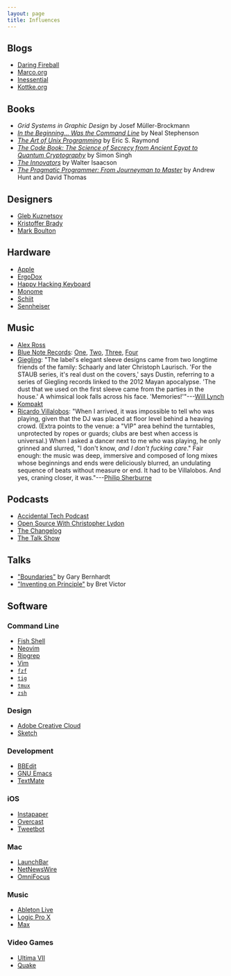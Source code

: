 ```yaml
---
layout: page
title: Influences
---
```


## Blogs

* [Daring Fireball](https://daringfireball.net/)
* [Marco.org](https://marco.org/)
* [Inessential](http://inessential.com/)
* [Kottke.org](https://www.kottke.org)

## Books

* *Grid Systems in Graphic Design* by Josef Müller-Brockmann
* [*In the Beginning... Was the Command Line*](https://en.wikipedia.org/wiki/In_the_Beginning..._Was_the_Command_Line) by Neal Stephenson
* [*The Art of Unix Programming*](https://en.wikipedia.org/wiki/The_Art_of_Unix_Programming) by Eric S. Raymond
* [*The Code Book: The Science of Secrecy from Ancient Egypt to Quantum Cryptography*](https://en.wikipedia.org/wiki/The_Code_Book) by Simon Singh
* [*The Innovators*](https://en.wikipedia.org/wiki/The_Innovators_(book)) by Walter Isaacson
* [*The Pragmatic Programmer: From Journeyman to Master*](https://en.wikipedia.org/wiki/The_Pragmatic_Programmer) by Andrew Hunt and David Thomas

## Designers

* [Gleb Kuznetsov](https://twitter.com/glebich)
* [Kristoffer Brady](https://twitter.com/kristofferbrady)
* [Mark Boulton](https://twitter.com/markboulton)

## Hardware

* [Apple](https://www.apple.com/)
* [ErgoDox](https://www.ergodox.io/)
* [Happy Hacking Keyboard](https://en.wikipedia.org/wiki/Happy_Hacking_Keyboard)
* [Monome](https://monome.org/)
* [Schiit](http://schiit.com/)
* [Sennheiser](https://en-us.sennheiser.com/)

## Music

* [Alex Ross](https://en.wikipedia.org/wiki/Alex_Ross_(music_critic))
* [Blue Note Records](https://en.wikipedia.org/wiki/Blue_note): [One][Dialogue], [Two][Lunch], [Three][Departure], [Four][Unity]
* [Giegling](https://www.giegling.net/): "The label's elegant sleeve designs came from two longtime friends of the family: Schaarly and later Christoph Laurisch. 'For the STAUB series, it's real dust on the covers,' says Dustin, referring to a series of Giegling records linked to the 2012 Mayan apocalypse. 'The dust that we used on the first sleeve came from the parties in the house.' A whimsical look falls across his face. 'Memories!'"---[Will Lynch](https://www.residentadvisor.net/features/2292)
* [Kompakt](https://kompakt.fm/)
* [Ricardo Villalobos](https://en.wikipedia.org/wiki/Ricardo_Villalobos): "When I arrived, it was impossible to tell who was playing, given that the DJ was placed at floor level behind a heaving crowd. (Extra points to the venue: a "VIP" area behind the turntables, unprotected by ropes or guards; clubs are best when access is universal.) When I asked a dancer next to me who was playing, he only grinned and slurred, "I don't know, *and I don't fucking care*." Fair enough: the music was deep, immersive and composed of long mixes whose beginnings and ends were deliciously blurred, an undulating sequence of beats without measure or end. It had to be Villalobos. And yes, craning closer, it was."---[Philip Sherburne](https://pitchfork.com/features/techno/6785-techno/)

[Dialogue]: https://en.wikipedia.org/wiki/Dialogue_(Bobby_Hutcherson_album) '"Dialogue" by Bobby Hutcherson'
[Lunch]: https://en.wikipedia.org/wiki/Out_to_Lunch! '"Out to Lunch" by Eric Dolphy'
[Departure]: https://en.wikipedia.org/wiki/Point_of_Departure_(Andrew_Hill_album) '"Point of Departure" by Andrew Hill'
[Unity]: https://en.wikipedia.org/wiki/Unity_(Larry_Young_album) '"Unity" by Larry Young'

## Podcasts

* [Accidental Tech Podcast](http://atp.fm/)
* [Open Source With Christopher Lydon](http://radioopensource.org/)
* [The Changelog](https://changelog.com/)
* [The Talk Show](https://daringfireball.net/thetalkshow/)

## Talks

* ["Boundaries"]([Boundaries](https://www.destroyallsoftware.com/talks/boundaries)) by Gary Bernhardt
* ["Inventing on Principle"](https://vimeo.com/36579366) by Bret Victor

## Software

### Command Line

* [Fish Shell](https://fishshell.com/)
* [Neovim](https://neovim.io/)
* [Ripgrep](https://github.com/BurntSushi/ripgrep)
* [Vim](https://www.vim.org/)
* [`fzf`](https://github.com/junegunn/fzf)
* [`tig`](https://github.com/jonas/tig)
* [`tmux`](https://github.com/tmux/tmux)
* [`zsh`](https://www.zsh.org/)

### Design

* [Adobe Creative Cloud](https://www.adobe.com/creativecloud.html)
* [Sketch](https://www.sketch.com/)

### Development

* [BBEdit](https://www.barebones.com/products/bbedit/index.html)
* [GNU Emacs](https://www.gnu.org/software/emacs/)
* [TextMate](https://macromates.com/)

### iOS

* [Instapaper](https://www.instapaper.com/u)
* [Overcast](https://overcast.fm/podcasts)
* [Tweetbot](https://tapbots.com/tweetbot/)

### Mac

* [LaunchBar](https://obdev.at/products/launchbar/index.html)
* [NetNewsWire](http://netnewswireapp.com/)
* [OmniFocus](https://www.omnigroup.com/omnifocus)

### Music

* [Ableton Live](https://www.ableton.com/)
* [Logic Pro X](https://www.apple.com/logic-pro/)
* [Max](https://cycling74.com/)

### Video Games

* [Ultima VII](https://en.wikipedia.org/wiki/Ultima_VII:_The_Black_Gate)
* [Quake](https://en.wikipedia.org/wiki/Quake_(video_game))

